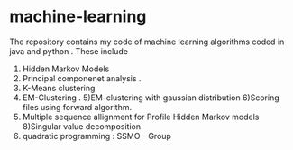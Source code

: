 # machine-learning
The repository contains my code of machine learning algorithms coded in java and python . 
These include 
1) Hidden Markov Models 
2) Principal componenet analysis . 
3) K-Means clustering 
4) EM-Clustering . 
5)EM-clustering with gaussian distribution 
6)Scoring files  using forward algorithm. 
7) Multiple sequence allignment for Profile Hidden Markov models 
8)Singular value decomposition 
9) quadratic programming : SSMO - Group 
